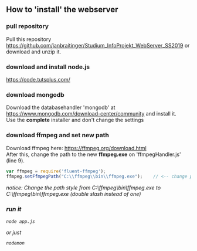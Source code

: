 ## How to 'install' the webserver

### pull repository
Pull this repository https://github.com/janbraitinger/Studium_InfoProjekt_WebServer_SS2019 or download and unzip it.
### download and install node.js
https://code.tutsplus.com/
### download mongodb
Download the databasehandler 'mongodb' at https://www.mongodb.com/download-center/community and install it.<br/>
Use the <b>complete</b> installer and don't change the settings
### download ffmpeg and set new path 
Download ffmpeg here: https://ffmpeg.org/download.html <br/>
After this, change the path to the new <b>ffmpeg.exe</b> on 'ffmpegHandler.js' (line 9).
```javascript
var ffmpeg = require('fluent-ffmpeg');
ffmpeg.setFfmpegPath("C:\\ffmpeg\\bin\\ffmpeg.exe");    // <-- change path 
```
<i>notice: Change the path style from C:\ffmpeg\bin\ffmpeg.exe to C:\\ffmpeg\\bin\\ffmpeg.exe (double slash instead of one) <i>
### run it
```console
node app.js 
```
or just
```console
nodemon
```

